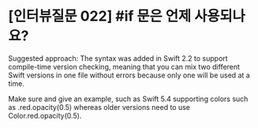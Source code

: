 # [인터뷰질문 022] #if 문은 언제 사용되나요?

Suggested approach: The syntax was added in Swift 2.2 to support compile-time version checking, meaning that you can mix two different Swift versions in one file without errors because only one will be used at a time.

Make sure and give an example, such as Swift 5.4 supporting colors such as .red.opacity(0.5) whereas older versions need to use Color.red.opacity(0.5).
